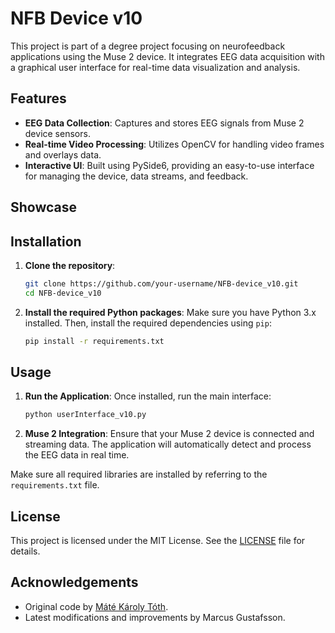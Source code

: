 # NFB Device v10

This project is part of a degree project focusing on neurofeedback applications using the Muse 2 device. It integrates EEG data acquisition with a graphical user interface for real-time data visualization and analysis.

## Features
- **EEG Data Collection**: Captures and stores EEG signals from Muse 2 device sensors.
- **Real-time Video Processing**: Utilizes OpenCV for handling video frames and overlays data.
- **Interactive UI**: Built using PySide6, providing an easy-to-use interface for managing the device, data streams, and feedback.

## Showcase


  
## Installation
1. **Clone the repository**:
   ```bash
   git clone https://github.com/your-username/NFB-device_v10.git
   cd NFB-device_v10
   ```

2. **Install the required Python packages**:
   Make sure you have Python 3.x installed. Then, install the required dependencies using `pip`:
   ```bash
   pip install -r requirements.txt
   ```

## Usage
1. **Run the Application**:
   Once installed, run the main interface:
   ```bash
   python userInterface_v10.py
   ```

2. **Muse 2 Integration**:
   Ensure that your Muse 2 device is connected and streaming data. The application will automatically detect and process the EEG data in real time.


Make sure all required libraries are installed by referring to the `requirements.txt` file.

## License
This project is licensed under the MIT License. See the [LICENSE](LICENSE) file for details.

## Acknowledgements
- Original code by [Máté Károly Tóth](https://kth.diva-portal.org/smash/get/diva2:1773405/FULLTEXT01.pdf).
- Latest modifications and improvements by Marcus Gustafsson.
